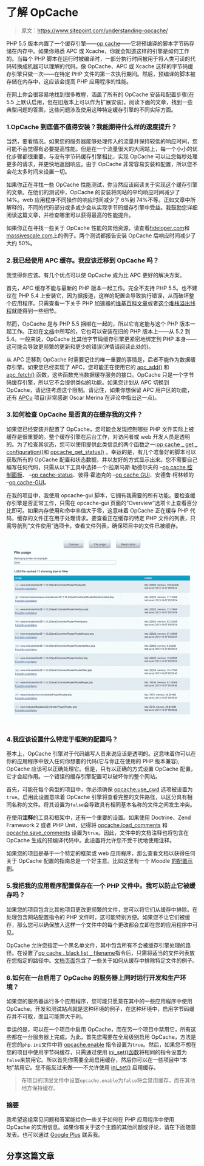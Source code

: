 # 了解 OpCache

> 原文：<https://www.sitepoint.com/understanding-opcache/>

PHP 5.5 版本内置了一个缓存引擎——[op cache](http://php.net/manual/en/book.opcache.php)——它将预编译的脚本字节码存储在内存中。如果你熟悉 APC 或 Xcache，你就会知道这样的引擎是如何工作的。当每个 PHP 脚本在运行时被编译时，一部分执行时间被用于将人类可读的代码转换成机器可以理解的代码。像 OpCache、APC 或 Xcache 这样的字节码缓存引擎只做一次——在特定 PHP 文件的第一次执行期间。然后，预编译的脚本被存储在内存中，这应该会提高 PHP 应用程序的性能。

在网上你会很容易地找到很多教程，涵盖了所有的 OpCache 安装和配置步骤(在 5.5 上默认启用，但在旧版本上可以作为扩展安装)。阅读下面的文章，找到一些典型问题的答案，这些问题涉及使用这种特定缓存引擎的不同实际方面。

### 1.OpCache 到底值不值得安装？我能期待什么样的速度提升？

当然，要看情况。如果您的服务器能够处理传入的流量并保持较低的响应时间，您可能不会觉得有必要提高性能。但是在一个流量很大的大网站上，每一个小小的优化步骤都很重要。与没有字节码缓存引擎相比，实现 OpCache 可以让您每秒处理更多的请求，并更快地返回响应。由于 OpCache 非常容易安装和配置，所以您不会花太多时间来设置一切。

如果你正在寻找一些 OpCache 性能测试，你当然应该阅读关于实现这个缓存引擎的文章。在他们的测试中，OpCache 的安装将网站的平均响应时间减少了 14%。web 应用程序不同操作的响应时间减少了 6%到 74%不等。正如文章中所解释的，不同的代码部分或多或少会从实现字节码缓存引擎中受益。我鼓励您详细阅读这篇文章，并检查哪里可以获得最高的性能提升。

如果你正在寻找一些关于 OpCache 性能的其他资源，请查看[fideloper.com](http://fideloper.com/install-zend-opcache)和[massivescale.com](http://massivescale.blogspot.com/2013/06/php-55-zend-optimiser-opcache-vs-xcache.html)上的例子。两个测试都报告安装 OpCache 后响应时间减少了大约 50%。

### 2.我已经使用 APC 缓存。我应该迁移到 OpCache 吗？

我觉得你应该。有几个优点可以使 OpCache 成为比 APC 更好的解决方案。

首先，APC 缓存不能与最新的 PHP 版本一起工作。完全不支持 PHP 5.5。也不建议在 PHP 5.4 上安装它，因为据报道，这样的配置会导致执行错误，从而破坏整个应用程序。只需查看一下关于 PHP 加速器的[维基百科文章](http://en.wikipedia.org/wiki/List_of_PHP_accelerators)或者[这个堆栈溢出线程](http://stackoverflow.com/questions/9611676/is-apc-compatible-with-php-5-4-or-php-5-5)就能得到一些细节。

然而，OpCache 是与 PHP 5.5 捆绑在一起的，所以它肯定能与这个 PHP 版本一起工作。正如在[文档](http://www.php.net/manual/en/intro.opcache.php)中所写的，它也可以安装在旧的 PHP 版本上——从 5.2 到 5.4。一般来说，OpCache 比其他字节码缓存引擎更紧密地绑定到 PHP 本身——这可能会导致更频繁的更新和更少的错误(详情请阅读此处的)。

从 APC 迁移到 OpCache 时需要记住的唯一重要的事情是，后者不能作为数据缓存引擎。如果您已经实现了 APC，您可能正在使用它的 [apc_add()](http://php.net/manual/en/function.apc-add.php) 和 [apc_fetch()](http://www.php.net/manual/en/function.apc-fetch.php) 函数，这些函数充当数据缓存服务的接口。OpCache 只是一个字节码缓存引擎，所以它不会提供类似的功能。如果您计划从 APC 切换到 OpCache，请记住考虑这个限制。请记住，如果你想保留 APC 用户区的功能，还有 [APCu](http://pecl.php.net/package/APCu) 项目(非常感谢 Oscar Merina 在评论中指出这一点)。

### 3.如何检查 OpCache 是否真的在缓存我的文件？

如果您已经安装并配置了 OpCache，您可能会发现控制哪些 PHP 文件实际上被缓存是很重要的。整个缓存引擎在后台工作，对访问者或 web 开发人员是透明的。为了检查其状态，您可以使用提供此类信息的两个函数之一:[op cache _ get _ configuration()](http://www.php.net/manual/en/function.opcache-get-configuration.php)和 [opcache_get_status()](http://www.php.net/manual/en/function.opcache-get-status.php) 。幸运的是，有几个准备好的脚本可以获取所有的 OpCache 配置和状态数据，并以友好的方式显示出来。您不需要自己编写任何代码，只需从以下工具中选择一个:拉斯马斯·勒德尔夫的
–[op cache 控制面板](https://gist.github.com/ck-on/4959032/?ocp.php)、
–[op cache-status](https://github.com/rlerdorf/opcache-status)、彼得·霍迪克的
–[op cache GUI](https://github.com/PeeHaa/OpCacheGUI)、安德鲁·柯林顿的
–[op cache-GUI](https://github.com/amnuts/opcache-gui)。

在我的项目中，我使用 opcache-gui 脚本，它拥有我需要的所有功能。要检查缓存引擎是否正常工作，只需在 opcache-gui 页面的“Overview”选项卡上查看百分比即可。如果内存使用和命中率值大于零，这意味着 OpCache 正在缓存 PHP 代码，缓存的文件正在用于处理请求。要查看正在缓存的特定 PHP 文件的列表，只需导航到“文件使用”选项卡。查看文件列表，确保项目中的文件已被缓存。

![](img/a02c52120ad1615828c0ba2b9f0a4488.png)

### 4.我应该设置什么特定于框架的配置吗？

基本上，OpCache 引擎对于代码编写人员来说应该是透明的。这意味着你可以在你的应用程序中放入任何你想要的代码(它与你正在使用的 PHP 版本兼容), OpCache 应该可以正确处理它。但是，只有以正确的方式设置 OpCache 配置，它才会起作用。一个错误的缓存引擎配置可以破坏你的整个网站。

首先，可能在每个典型的项目中，你必须确保 [opcache.use_cwd](http://www.php.net/manual/en/opcache.configuration.php#ini.opcache.use-cwd) 选项被设置为`true`。启用此设置意味着 OpCache 引擎将查看完整的文件路径，以区分具有相同名称的文件。将其设置为`false`会导致具有相同基本名称的文件之间发生冲突。

在使用**注释**的工具和框架中，还有一个重要的设置。如果使用 Doctrine、Zend Framework 2 或者 PHP Unit，记得将 [opcache.load_comments](http://www.php.net/manual/en/opcache.configuration.php#ini.opcache.load-comments) 和 [opcache.save_comments](http://www.php.net/manual/en/opcache.configuration.php#ini.opcache.save-comments) 设置为`true`。因此，文件中的文档注释也将包含在 OpCache 生成的预编译代码中。此设置将允许您不受干扰地使用注释。

如果您的项目是基于一个特定的框架或 web 应用程序，那么查看文档以获得任何关于 OpCache 配置的指南总是一个好主意。比如这里有一个 Moodle [的配置示例](http://docs.moodle.org/26/en/OPcache)。

### 5.我把我的应用程序配置保存在一个 PHP 文件中。我可以防止它被缓存吗？

如果您的项目包含比其他项目更改更频繁的文件，您可以将它们从缓存中排除。在处理包含网站配置指令的 PHP 文件时，这可能特别方便。如果您不让它们被缓存，那么您可以确保放入这样一个文件中的每个更改都会立即在您的应用程序中可见。

OpCache 允许您指定一个黑名单文件，其中包含所有不会被缓存引擎处理的路径。在设置了[op cache . black list _ filename](http://www.php.net/manual/en/opcache.configuration.php#ini.opcache.blacklist-filename)指令后，只需将适当的文件列表放在您指定的路径中。[文档页面](http://www.php.net/manual/en/opcache.configuration.php#ini.opcache.blacklist-filename)包含了一些关于如何从缓存中排除特定文件的例子。

### 6.如何在一台启用了 OpCache 的服务器上同时运行开发和生产环境？

如果您的服务器运行多个应用程序，您可能只愿意在其中的一些应用程序中使用 OpCache。开发和测试站点就是这种环境的例子，在这种环境中，启用字节码缓存并不可取，而且可能弊大于利。

幸运的是，可以在一个项目中启用 OpCache，而在另一个项目中禁用它，所有这些都在一台服务器上完成。为此，首先您需要在全局级别启用 OpCache，方法是在您的`php.ini`文件中将 [opcache.enable](http://www.php.net/manual/en/opcache.configuration.php#ini.opcache.enable) 指令设置为`true`。然后，如果您不想在您的项目中使用字节码缓存，只需通过使用 [ini_set()函数](http://www.php.net/manual/en/function.ini-set.php)将相同的指令设置为`false`来禁用它。所以首先你需要全局启用缓存，然后你可以在一些项目中“本地”禁用它。您不能反过来做——不允许使用 [ini_set()](http://www.php.net/manual/en/function.ini-set.php) 启用缓存。

> 在项目的顶层文件中设置`opcache.enable`为`false`将会禁用缓存，而在其他地方保持缓存。

### 摘要

我希望这组常见问题和答案能给你一些关于如何在 PHP 应用程序中使用 OpCache 的实用信息。如果你有关于这个主题的其他问题或评论，请在下面随意发表。也可以通过 [Google Plus](https://plus.google.com/112138584619019192671?rel=author) 联系我。

## 分享这篇文章